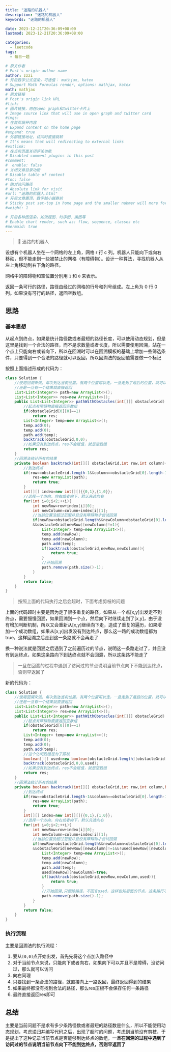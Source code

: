 ```yaml
---
title: "迷路的机器人"
description: "迷路的机器人"
keywords: "迷路的机器人"

date: 2023-12-21T20:36:09+08:00
lastmod: 2023-12-21T20:36:09+08:00

categories:
  - leetcode
tags:
  - 每日一题

# 原文作者
# Post's origin author name
author: zzzi
# 开启数学公式渲染，可选值： mathjax, katex
# Support Math Formulas render, options: mathjax, katex
math: mathjax
# 原文链接
# Post's origin link URL
#link:
# 图片链接，用在open graph和twitter卡片上
# Image source link that will use in open graph and twitter card
#imgs:
# 在首页展开内容
# Expand content on the home page
#expand: true
# 外部链接地址，访问时直接跳转
# It's means that will redirecting to external links
#extlink:
# 在当前页面关闭评论功能
# Disabled comment plugins in this post
#comment:
#  enable: false
# 关闭文章目录功能
# Disable table of content
#toc: false
# 绝对访问路径
# Absolute link for visit
#url: "迷路的机器人.html"
# 开启文章置顶，数字越小越靠前
# Sticky post set-top in home page and the smaller nubmer will more forward.
#weight: 1

# 开启各种图渲染，如流程图、时序图、类图等
# Enable chart render, such as: flow, sequence, classes etc
#mermaid: true
---
```


> 🤖 迷路的机器人

设想有个机器人坐在一个网格的左上角，网格 r 行 c 列。机器人只能向下或向右移动，但不能走到一些被禁止的网格（有障碍物）。设计一种算法，寻找机器人从左上角移动到右下角的路径。

网格中的障碍物和空位置分别用 `1` 和 `0` 来表示。

返回一条可行的路径，路径由经过的网格的行号和列号组成。左上角为 0 行 0 列。如果没有可行的路径，返回空数组。

<!--more-->

## 思路

### 基本思想

从起点到终点，如果是统计路径数或者最短的路径长度，可以使用动态规划，但是这里是找到一个合法的路径，而不是求数量或者长度，所以需要使用回溯，站在一个点上只能向右或者向下，所以在回溯时可以在回溯模板的基础上增加一些筛选条件，只要得到一个合法的路径就可以返回，所以回溯法的返回值需要做一个标记

按照上面描述形成的代码为：

```java
class Solution {
    //使用回溯来做，每次到达当前位置，有两个位置可以走，一旦走到了最后的位置，就可以返回结果
    //还是一旦有一个结果就直接返回
    List<List<Integer>> path=new ArrayList<>();
    List<List<Integer>> res=new ArrayList<>();
    public List<List<Integer>> pathWithObstacles(int[][] obstacleGrid) {
        //起点有障碍物直接返回空数组
        if(obstacleGrid[0][0]==1)
            return res;
        List<Integer> temp=new ArrayList<>();
        temp.add(0);
        temp.add(0);
        path.add(temp);
        backtrack(obstacleGrid,0,0);
        //如果没有到达终点，res不会赋值，就是空数组
        return res;
    }
    //回溯法统计所有的结果
    private boolean backtrack(int[][] obstacleGrid,int row,int column){
        //到达终点
        if(row==obstacleGrid.length-1&&column==obstacleGrid[0].length-1){
            res=new ArrayList(path);
            return true;
        }
        int[][] index=new int[][]{{0,1},{1,0}};
        //选择一个方向，向右或者向下，默认先选向右
        for(int i=0;i<2;++i){
            int newRow=row+index[i][0];
            int newColumn=column+index[i][1];
            //当前位置没超过范围并且没有障碍物才尝试回溯
            if(newRow<obstacleGrid.length&&newColumn<obstacleGrid[0].length
            &&obstacleGrid[newRow][newColumn]!=1){
                List<Integer> temp=new ArrayList<>();
                temp.add(newRow);
                temp.add(newColumn);
                path.add(temp);
                if(backtrack(obstacleGrid,newRow,newColumn)){
                    return true;
                }
                //开始回溯
                path.remove(path.size()-1);
            }
        }
        return false;
    }
}
```

> 按照上面的代码执行之后会超时，下面考虑剪枝的问题

上面的代码超时主要是因为走了很多重复的路径，如果从一个点[x,y]出发走不到终点，需要慢慢回溯，如果回溯到一个点，然后向下时继续走到了[x,y]，由于没有增加判断机制，所以又会重新从[x,y]继续向下走，造成了重复的遍历，如果增加一个成功数组，如果从[x,y]出发没有到达终点，那么这一路的成功数组都为true，这样回溯之后走到这一条路就不会再走了

换一种说法就是回溯之后遇到了之前遍历过的节点，说明这一条路走过了，并且没有到达终点，如果这条路向下到达终点就不会回溯，所以这条路不能走了

> 一旦在回溯的过程中遇到了访问过的节点说明当前节点向下不能到达终点，否则早返回了

新的代码为：

```java
class Solution {
    //使用回溯来做，每次到达当前位置，有两个位置可以走，一旦走到了最后的位置，就可以返回结果
    //还是一旦有一个结果就直接返回
    List<List<Integer>> path=new ArrayList<>();
    List<List<Integer>> res=new ArrayList<>();
    public List<List<Integer>> pathWithObstacles(int[][] obstacleGrid) {
        //起点有障碍物直接返回空数组
        if(obstacleGrid[0][0]==1)
            return res;
        List<Integer> temp=new ArrayList<>();
        temp.add(0);
        temp.add(0);
        path.add(temp);
        //这个访问数组是为了剪枝
        boolean[][] used=new boolean[obstacleGrid.length][obstacleGrid[0].length];
        backtrack(obstacleGrid,0,0,used);
        //如果没有到达终点，res不会赋值，就是空数组
        return res;
    }
    //回溯法统计所有的结果
    private boolean backtrack(int[][] obstacleGrid,int row,int column,boolean[][] used){
        //到达终点
        if(row==obstacleGrid.length-1&&column==obstacleGrid[0].length-1){
            res=new ArrayList(path);
            return true;
        }
        int[][] index=new int[][]{{0,1},{1,0}};
        //选择一个方向，向右或者向下，默认先选向右
        for(int i=0;i<2;++i){
            int newRow=row+index[i][0];
            int newColumn=column+index[i][1];
            //当前位置没超过范围并且没有障碍物才尝试回溯
            if(newRow<obstacleGrid.length&&newColumn<obstacleGrid[0].length
            &&obstacleGrid[newRow][newColumn]!=1&&!used[newRow][newColumn]){
                List<Integer> temp=new ArrayList<>();
                temp.add(newRow);
                temp.add(newColumn);
                path.add(temp);
                used[newRow][newColumn]=true;
                if(backtrack(obstacleGrid,newRow,newColumn,used)){
                    return true;
                }
                //开始回溯,只删除路径，不回复used，这样告知后面的节点，这条路行不通
                path.remove(path.size()-1);
            }
        }
        return false;
    }
}
```

### 执行流程

主要是回溯法的执行流程：

1. 要从`[0,0]`点开始出发，首先先将这个点加入路径中
2. 对于当前节点来说，只能向下或者向右，如果向下可以并且不是障碍，没访问过，那么就可以访问
3. 向右同理
4. 只要找到一条合法的路径，就直接向上一路返回，最终返回得到的结果
5. 如果最终都没有找到合法的路径，那么res压根不会保存任何一条路径
6. 最终直接返回res即可

## 总结

主要是当前问题不是求有多少条路径数或者最短的路径数是什么，所以不能使用动态规划，考虑递归并编写代码之后，出现了超时的问题，考虑到当前没有剪枝，于是提出了这种记录当前节点是否能够到达终点的数组，**一旦在回溯的过程中遇到了访问过的节点说明当前节点向下不能到达终点，否则早返回了**
